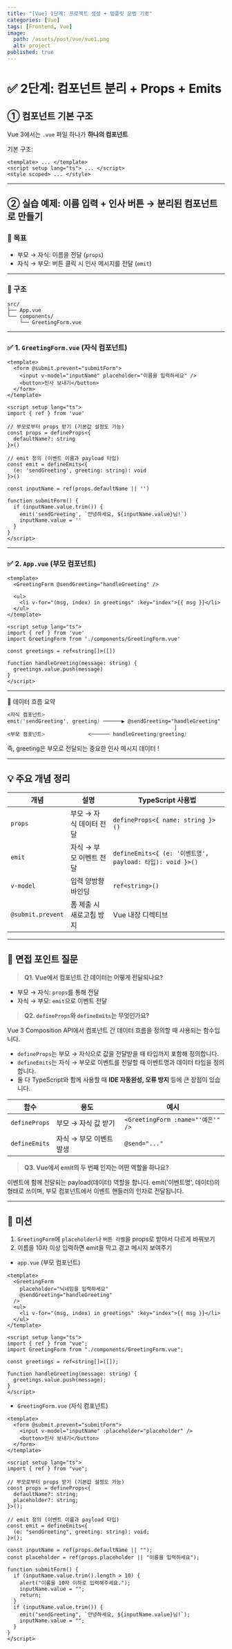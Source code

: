 ```yaml
---
title: "[Vue] 1단계: 프로젝트 생성 + 템플릿 문법 기초"
categories: [Vue]
tags: [Frontend, Vue]
image:
  path: /assets/post/vue/vue1.png
  alt: project
published: true
---
```


# ✅ 2단계:  컴포넌트 분리 + Props + Emits

## ① 컴포넌트 기본 구조

Vue 3에서는 `.vue` 파일 하나가 **하나의 컴포넌트**

기본 구조:
```vue
<template> ... </template>
<script setup lang="ts"> ... </script>
<style scoped> ... </style>
```

---

## ② 실습 예제: 이름 입력 + 인사 버튼 → 분리된 컴포넌트로 만들기

### 🎯 목표

* 부모 → 자식: 이름을 전달 (`props`)
* 자식 → 부모: 버튼 클릭 시 인사 메시지를 전달 (`emit`)

---

### 📁 구조

```
src/
├── App.vue
└── components/
    └── GreetingForm.vue
```

---

### ✅ 1. `GreetingForm.vue` (자식 컴포넌트)

```vue
<template>
  <form @submit.prevent="submitForm">
    <input v-model="inputName" placeholder="이름을 입력하세요" />
    <button>인사 보내기</button>
  </form>
</template>

<script setup lang="ts">
import { ref } from 'vue'

// 부모로부터 props 받기 (기본값 설정도 가능)
const props = defineProps<{
  defaultName?: string
}>()

// emit 정의 (이벤트 이름과 payload 타입)
const emit = defineEmits<{
  (e: 'sendGreeting', greeting: string): void
}>()

const inputName = ref(props.defaultName || '')

function submitForm() {
  if (inputName.value.trim()) {
    emit('sendGreeting', `안녕하세요, ${inputName.value}님!`)
    inputName.value = ''
  }
}
</script>
```

---

### ✅ 2. `App.vue` (부모 컴포넌트)

```vue
<template>
  <GreetingForm @sendGreeting="handleGreeting" />

  <ul>
    <li v-for="(msg, index) in greetings" :key="index">{{ msg }}</li>
  </ul>
</template>

<script setup lang="ts">
import { ref } from 'vue'
import GreetingForm from './components/GreetingForm.vue'

const greetings = ref<string[]>([])

function handleGreeting(message: string) {
  greetings.value.push(message)
}
</script>
```

---

🔁 데이터 흐름 요약
```scss
<자식 컴포넌트>
emit('sendGreeting', greeting) ──────▶ @sendGreeting="handleGreeting"
                                                      │
<부모 컴포넌트>              <────── handleGreeting(greeting)
```

즉, greeting은 부모로 전달되는 중요한 인사 메시지 데이터 !




---

## 💡 주요 개념 정리

| 개념                | 설명             | TypeScript 사용법                                      |
| ----------------- | -------------- | --------------------------------------------------- |
| `props`           | 부모 → 자식 데이터 전달 | `defineProps<{ name: string }>()`                   |
| `emit`            | 자식 → 부모 이벤트 전달 | `defineEmits<{ (e: '이벤트명', payload: 타입): void }>()` |
| `v-model`         | 입력 양방향 바인딩     | `ref<string>()`                                     |
| `@submit.prevent` | 폼 제출 시 새로고침 방지 | Vue 내장 디렉티브                                         |

---

## 💬 면접 포인트 질문

> **Q1. Vue에서 컴포넌트 간 데이터는 어떻게 전달되나요?**

* 부모 → 자식: `props`를 통해 전달
* 자식 → 부모: `emit`으로 이벤트 전달

> **Q2. `defineProps`와 `defineEmits`는 무엇인가요?**

Vue 3 Composition API에서 컴포넌트 간 데이터 흐름을 정의할 때 사용되는 함수입니다.

* `defineProps`는 부모 → 자식으로 값을 전달받을 때 타입까지 포함해 정의합니다.
* `defineEmits`는 자식 → 부모로 이벤트를 전달할 때 이벤트명과 데이터 타입을 정의합니다.
* 둘 다 TypeScript와 함께 사용할 때 **IDE 자동완성, 오류 방지** 등에 큰 장점이 있습니다.

| 함수            | 용도             | 예시                              |
| ------------- | -------------- | ------------------------------- |
| `defineProps` | 부모 → 자식 값 받기   | `<GreetingForm :name="'예은'" />` |
| `defineEmits` | 자식 → 부모 이벤트 발생 | `@send="..."`                   |

> **Q3. Vue에서 emit의 두 번째 인자는 어떤 역할을 하나요?**

이벤트에 함께 전달되는 payload(데이터) 역할을 합니다.
emit('이벤트명', 데이터)의 형태로 쓰이며, 부모 컴포넌트에서 이벤트 핸들러의 인자로 전달됩니다.

---

## 🎯 미션

1. `GreetingForm`에 `placeholder`나 `버튼 라벨`을 props로 받아서 다르게 바꿔보기
2. 이름을 10자 이상 입력하면 emit을 막고 경고 메시지 보여주기

- `app.vue` (부모 컴포넌트)

```vue
<template>
  <GreetingForm
    placeholder="닉네임을 입력하세요"
    @sendGreeting="handleGreeting"
  />
  <ul>
    <li v-for="(msg, index) in greetings" :key="index">{{ msg }}</li>
  </ul>
</template>

<script setup lang="ts">
import { ref } from "vue";
import GreetingForm from "./components/GreetingForm.vue";

const greetings = ref<string[]>([]);

function handleGreeting(message: string) {
  greetings.value.push(message);
}
</script>
```

- `GreetingForm.vue` (자식 컴포넌트)

```vue
<template>
  <form @submit.prevent="submitForm">
    <input v-model="inputName" :placeholder="placeholder" />
    <button>인사 보내기</button>
  </form>
</template>

<script setup lang="ts">
import { ref } from "vue";

// 부모로부터 props 받기 (기본값 설정도 가능)
const props = defineProps<{
  defaultName?: string;
  placeholder?: string;
}>();

// emit 정의 (이벤트 이름과 payload 타입)
const emit = defineEmits<{
  (e: "sendGreeting", greeting: string): void;
}>();

const inputName = ref(props.defaultName || "");
const placeholder = ref(props.placeholder || "이름을 입력하세요");

function submitForm() {
  if (inputName.value.trim().length > 10) {
    alert("이름을 10자 이하로 입력해주세요.");
    inputName.value = "";
    return;
  }
  if (inputName.value.trim()) {
    emit("sendGreeting", `안녕하세요, ${inputName.value}님!`);
    inputName.value = "";
  }
}
</script>
```

